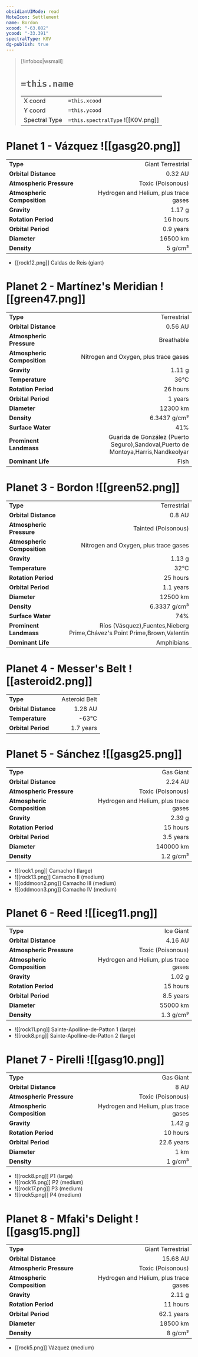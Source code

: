 ```yaml
---
obsidianUIMode: read
NoteIcon: Settlement
name: Bordon
xcood: "-63.082"
ycood: "-33.391"
spectralType: K0V
dg-publish: true
---
```

> [!infobox|wsmall]
> # `=this.name`
> | | |
> | - | - |
> | X coord | `=this.xcood` |
> | Y coord| `=this.ycood` |
> | Spectral Type | `=this.spectralType` ![[K0V.png]] |

# Planet 1 - Vázquez ![[gasg20.png]]
|                             |                           |
| --------------------------- | -------------------------:|
| **Type**                    |             Giant Terrestrial |
| **Orbital Distance**        |   0.32 AU |
| **Atmospheric Pressure**    |       Toxic (Poisonous) |
| **Atmospheric Composition** |      Hydrogen and Helium, plus trace gases |
| **Gravity**                 |        1.17 g |
| **Rotation Period**         |  16 hours |
| **Orbital Period** | 0.9 years |
| **Diameter**                |      16500 km | 
| **Density**                 |    5 g/cm³ |



- [[rock12.png]] Caldas de Reis (giant)

# Planet 2 - Martínez's Meridian ![[green47.png]]
|                             |                           |
| --------------------------- | -------------------------:|
| **Type**                    |             Terrestrial |
| **Orbital Distance**        |   0.56 AU |
| **Atmospheric Pressure**    |       Breathable |
| **Atmospheric Composition** |      Nitrogen and Oxygen, plus trace gases |
| **Gravity**                 |        1.11 g |
| **Temperature**             |    36°C |
| **Rotation Period**         |  26 hours |
| **Orbital Period** | 1 years |
| **Diameter**                |      12300 km | 
| **Density**                 |    6.3437 g/cm³ |
| **Surface Water**           |           41% | 
| **Prominent Landmass**      |         Guarida de González (Puerto Seguro),Sandoval,Puerto de Montoya,Harris,Nandkeolyar | 
| **Dominant Life**           |         Fish |





# Planet 3 - Bordon ![[green52.png]]
|                             |                           |
| --------------------------- | -------------------------:|
| **Type**                    |             Terrestrial |
| **Orbital Distance**        |   0.8 AU |
| **Atmospheric Pressure**    |       Tainted (Poisonous) |
| **Atmospheric Composition** |      Nitrogen and Oxygen, plus trace gases |
| **Gravity**                 |        1.13 g |
| **Temperature**             |    32°C |
| **Rotation Period**         |  25 hours |
| **Orbital Period** | 1.1 years |
| **Diameter**                |      12500 km | 
| **Density**                 |    6.3337 g/cm³ |
| **Surface Water**           |           74% | 
| **Prominent Landmass**      |         Ríos (Vásquez),Fuentes,Nieberg Prime,Chávez's Point Prime,Brown,Valentín | 
| **Dominant Life**           |         Amphibians |





# Planet 4 - Messer's Belt ![[asteroid2.png]]
|                             |                           |
| --------------------------- | -------------------------:|
| **Type**                    |             Asteroid Belt |
| **Orbital Distance**        |   1.28 AU |
| **Temperature**             |    -63°C |
| **Orbital Period** | 1.7 years |





# Planet 5 - Sánchez ![[gasg25.png]]
|                             |                           |
| --------------------------- | -------------------------:|
| **Type**                    |             Gas Giant |
| **Orbital Distance**        |   2.24 AU |
| **Atmospheric Pressure**    |       Toxic (Poisonous) |
| **Atmospheric Composition** |      Hydrogen and Helium, plus trace gases |
| **Gravity**                 |        2.39 g |
| **Rotation Period**         |  15 hours |
| **Orbital Period** | 3.5 years |
| **Diameter**                |      140000 km | 
| **Density**                 |    1.2 g/cm³ |



- ![[rock1.png]] Camacho I (large)
- ![[rock13.png]] Camacho II (medium)
- ![[oddmoon2.png]] Camacho III (medium)
- ![[oddmoon3.png]] Camacho IV (medium)


# Planet 6 - Reed ![[iceg11.png]]
|                             |                           |
| --------------------------- | -------------------------:|
| **Type**                    |             Ice Giant |
| **Orbital Distance**        |   4.16 AU |
| **Atmospheric Pressure**    |       Toxic (Poisonous) |
| **Atmospheric Composition** |      Hydrogen and Helium, plus trace gases |
| **Gravity**                 |        1.02 g |
| **Rotation Period**         |  15 hours |
| **Orbital Period** | 8.5 years |
| **Diameter**                |      55000 km | 
| **Density**                 |    1.3 g/cm³ |



- ![[rock11.png]] Sainte-Apolline-de-Patton 1 (large)
- ![[rock8.png]] Sainte-Apolline-de-Patton 2 (large)


# Planet 7 - Pirelli ![[gasg10.png]]
|                             |                           |
| --------------------------- | -------------------------:|
| **Type**                    |             Gas Giant |
| **Orbital Distance**        |   8 AU |
| **Atmospheric Pressure**    |       Toxic (Poisonous) |
| **Atmospheric Composition** |      Hydrogen and Helium, plus trace gases |
| **Gravity**                 |        1.42 g |
| **Rotation Period**         |  10 hours |
| **Orbital Period** | 22.6 years |
| **Diameter**                |      1 km | 
| **Density**                 |    1 g/cm³ |



- ![[rock8.png]] P1 (large)
- ![[rock16.png]] P2 (medium)
- ![[rock17.png]] P3 (medium)
- ![[rock5.png]] P4 (medium)


# Planet 8 - Mfaki's Delight ![[gasg15.png]]
|                             |                           |
| --------------------------- | -------------------------:|
| **Type**                    |             Giant Terrestrial |
| **Orbital Distance**        |   15.68 AU |
| **Atmospheric Pressure**    |       Toxic (Poisonous) |
| **Atmospheric Composition** |      Hydrogen and Helium, plus trace gases |
| **Gravity**                 |        2.11 g |
| **Rotation Period**         |  11 hours |
| **Orbital Period** | 62.1 years |
| **Diameter**                |      18500 km | 
| **Density**                 |    8 g/cm³ |



- [[rock5.png]] Vázquez (medium)

